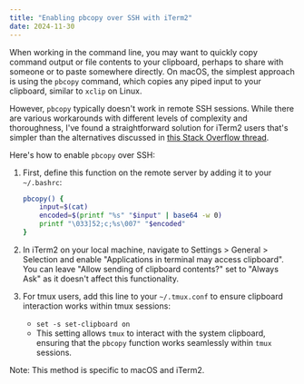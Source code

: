 ```yaml
---
title: "Enabling pbcopy over SSH with iTerm2"
date: 2024-11-30
---
```


When working in the command line, you may want to quickly copy command output or file contents to your clipboard, perhaps to share with someone or to paste somewhere directly. On macOS, the simplest approach is using the `pbcopy` command, which copies any piped input to your clipboard, similar to `xclip` on Linux.

However, `pbcopy` typically doesn't work in remote SSH sessions. While there are various workarounds with different levels of complexity and thoroughness, I've found a straightforward solution for iTerm2 users that's simpler than the alternatives discussed in [this Stack Overflow thread](https://stackoverflow.com/questions/1152362/how-to-send-data-to-local-clipboard-from-a-remote-ssh-session).

Here's how to enable `pbcopy` over SSH:

1. First, define this function on the remote server by adding it to your `~/.bashrc`:

    ```bash
    pbcopy() {
        input=$(cat)
        encoded=$(printf "%s" "$input" | base64 -w 0)
        printf "\033]52;c;%s\007" "$encoded"
    }
    ```

2. In iTerm2 on your local machine, navigate to Settings > General > Selection and enable "Applications in terminal may access clipboard". You can leave "Allow sending of clipboard contents?" set to "Always Ask" as it doesn't affect this functionality.

3. For tmux users, add this line to your `~/.tmux.conf` to ensure clipboard interaction works within tmux sessions:
   - `set -s set-clipboard on`
   - This setting allows `tmux` to interact with the system clipboard, ensuring that the `pbcopy` function works seamlessly within `tmux` sessions.

Note: This method is specific to macOS and iTerm2.
